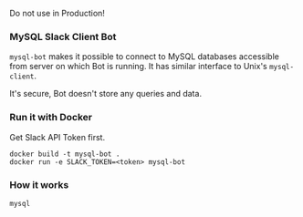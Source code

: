 Do not use in Production!

### MySQL Slack Client Bot

`mysql-bot` makes it possible to connect to MySQL databases accessible from server on which Bot is running. It has similar interface to Unix's `mysql-client`.

It's secure, Bot doesn't store any queries and data.

### Run it with Docker

Get Slack API Token first.

```
docker build -t mysql-bot .
docker run -e SLACK_TOKEN=<token> mysql-bot
```

### How it works

```
mysql 
```